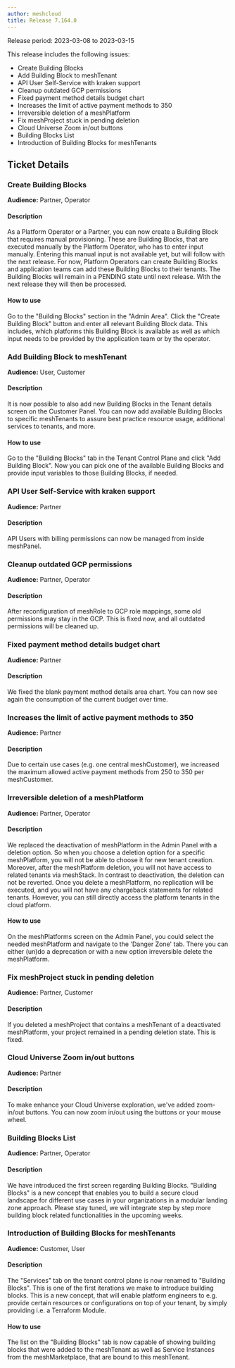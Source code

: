 ```yaml
---
author: meshcloud
title: Release 7.164.0
---
```


Release period: 2023-03-08 to 2023-03-15

This release includes the following issues:
* Create Building Blocks
* Add Building Block to meshTenant
* API User Self-Service with kraken support
* Cleanup outdated GCP permissions
* Fixed payment method details budget chart
* Increases the limit of active payment methods to 350
* Irreversible deletion of a meshPlatform
* Fix meshProject stuck in pending deletion
* Cloud Universe Zoom in/out buttons
* Building Blocks List
* Introduction of Building Blocks for meshTenants
<!--truncate-->

## Ticket Details
### Create Building Blocks
**Audience:** Partner, Operator<br>

#### Description
As a Platform Operator or a Partner, you can now create a Building Block that requires manual provisioning.
These are Building Blocks, that are executed manually by the Platform Operator, who has to enter input
manually. Entering this manual input is not available yet, but will follow with the next release.
For now, Platform Operators can create Building Blocks and application teams can add these Building Blocks
to their tenants. The Building Blocks will remain in a PENDING state until next release. With the next release
they will then be processed.

#### How to use
Go to the "Building Blocks" section in the "Admin Area". Click the "Create Building Block" button and enter
all relevant Building Block data. This includes, which platforms this Building Block is available as well as
which input needs to be provided by the application team or by the operator.

### Add Building Block to meshTenant
**Audience:** User, Customer<br>

#### Description
It is now possible to also add new Building Blocks in the Tenant details screen on the Customer Panel. 
You can now add available Building Blocks to specific meshTenants to assure best practice resource usage, 
additional services to tenants, and more.

#### How to use
Go to the "Building Blocks" tab in the Tenant Control Plane and click "Add Building Block".
Now you can pick one of the available Building Blocks and provide input variables to those
Building Blocks, if needed.

### API User Self-Service with kraken support
**Audience:** Partner<br>

#### Description
API Users with billing permissions can now be managed from inside meshPanel.

### Cleanup outdated GCP permissions
**Audience:** Partner, Operator<br>

#### Description
After reconfiguration of meshRole to GCP role mappings, some old permissions may stay in the GCP. 
This is fixed now, and all outdated permissions will be cleaned up.

### Fixed payment method details budget chart
**Audience:** Partner<br>

#### Description
We fixed the blank payment method details area chart. You can now see again 
the consumption of the current budget over time.

### Increases the limit of active payment methods to 350
**Audience:** Partner<br>

#### Description
Due to certain use cases (e.g. one central meshCustomer), we increased the 
maximum allowed active payment methods from 250 to 350 per meshCustomer.

### Irreversible deletion of a meshPlatform
**Audience:** Partner, Operator<br>

#### Description
We replaced the deactivation of meshPlatform in the Admin Panel with a deletion option. So when you choose a deletion option for a specific meshPlatform, you will not be able to choose it for new tenant creation. Moreover, after the meshPlatform deletion, you will not have access to related tenants via meshStack.
In contrast to deactivation, the deletion can not be reverted. Once you delete a meshPlatform, no replication will be executed, and you will not have any chargeback statements for related tenants.  However, you can still directly access the platform tenants in the cloud platform.

#### How to use
On the meshPlatforms screen on the Admin Panel, you could select the needed meshPlatform and navigate to the 'Danger Zone' tab. There you can either (un)do a deprecation or with a new option irreversible delete the meshPlatform.

### Fix meshProject stuck in pending deletion
**Audience:** Partner, Customer<br>

#### Description
If you deleted a meshProject that contains a meshTenant of a deactivated meshPlatform, 
your project remained in a pending deletion state. This is fixed.

### Cloud Universe Zoom in/out buttons
**Audience:** Partner<br>

#### Description
To make enhance your Cloud Universe exploration, we've added zoom-in/out buttons. You can now 
zoom in/out using the buttons or your mouse wheel.

### Building Blocks List
**Audience:** Partner, Operator<br>

#### Description
We have introduced the first screen regarding Building Blocks. "Building Blocks" is a new concept that enables you to build a secure cloud landscape for different use cases in your organizations in a modular landing zone approach.
Please stay tuned, we will integrate step by step more building block related functionalities in the upcoming weeks.

### Introduction of Building Blocks for meshTenants
**Audience:** Customer, User<br>

#### Description
The "Services" tab on the tenant control plane is now renamed to "Building Blocks". This is one of the
first iterations we make to introduce building blocks. This is a new concept, that will enable
platform engineers to e.g. provide certain resources or configurations on top of your tenant,
by simply providing i.e. a Terraform Module.

#### How to use
The list on the "Building Blocks" tab is now capable of showing building blocks that were added to
the meshTenant as well as Service Instances from the meshMarketplace, that are bound to this meshTenant.

